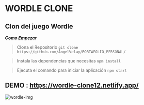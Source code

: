 # WORDLE CLONE

## Clon del juego Wordle


***Como Empezar*** 

>Clona el Repositorio
`git clone https://github.com/AngelVelay/PORTAFOLIO_PERSONAL/`

> Instala las dependencias que necesitas
`npm install `

> Ejecuta el comando para iniciar la aplicación
`npm start`


## DEMO : https://wordle-clone12.netlify.app/


![wordle-img](https://user-images.githubusercontent.com/26851737/153751306-6d9298fb-f79e-41f1-8ba1-d22030e400ba.jpg)
